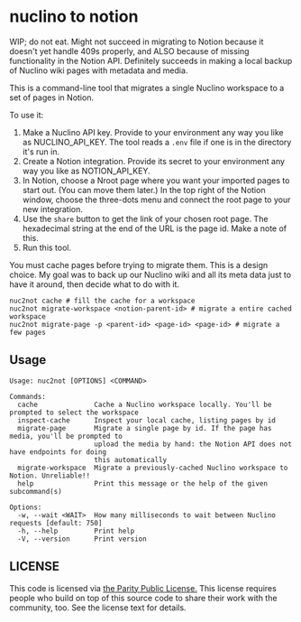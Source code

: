 # nuclino to notion

WIP; do not eat. Might not succeed in migrating to Notion because it doesn't yet handle 409s properly, and ALSO because of missing functionality in the Notion API. Definitely succeeds in making a local backup of Nuclino wiki pages with metadata and media.

This is a command-line tool that migrates a single Nuclino workspace to a set of pages in Notion.

To use it:

1. Make a Nuclino API key. Provide to your environment any way you like as NUCLINO_API_KEY. The tool reads a `.env` file if one is in the directory it's run in.
2. Create a Notion integration. Provide its secret to your environment any way you like as NOTION_API_KEY.
3. In Notion, choose a Nroot page where you want your imported pages to start out. (You can move them later.) In the top right of the Notion window, choose the three-dots menu and connect the root page to your new integration.
4. Use the `share` button to get the link of your chosen root page. The hexadecimal string at the end of the URL is the page id. Make a note of this.
5. Run this tool.

You must cache pages before trying to migrate them. This is a design choice. My goal was to back up our Nuclino wiki and all its meta data just to have it around, then decide what to do with it.

```text
nuc2not cache # fill the cache for a workspace
nuc2not migrate-workspace <notion-parent-id> # migrate a entire cached workspace
nuc2not migrate-page -p <parent-id> <page-id> <page-id> # migrate a few pages
```

## Usage

```text
Usage: nuc2not [OPTIONS] <COMMAND>

Commands:
  cache              Cache a Nuclino workspace locally. You'll be prompted to select the workspace
  inspect-cache      Inspect your local cache, listing pages by id
  migrate-page       Migrate a single page by id. If the page has media, you'll be prompted to
                     upload the media by hand: the Notion API does not have endpoints for doing
                     this automatically
  migrate-workspace  Migrate a previously-cached Nuclino workspace to Notion. Unreliable!!
  help               Print this message or the help of the given subcommand(s)

Options:
  -w, --wait <WAIT>  How many milliseconds to wait between Nuclino requests [default: 750]
  -h, --help         Print help
  -V, --version      Print version
  ```

## LICENSE

This code is licensed via [the Parity Public License.](https://paritylicense.com) This license requires people who build on top of this source code to share their work with the community, too. See the license text for details.
